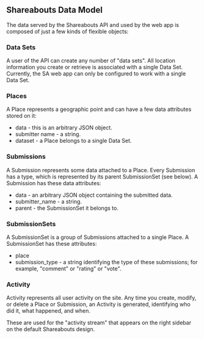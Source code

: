 Shareabouts Data Model
-----------------------

The data served by the Shareabouts API and used by the web app is
composed of just a few kinds of flexible objects:

### Data Sets

A user of the API can create any number of "data sets".
All location information you create or retrieve is associated with a
single Data Set.  Currently, the SA web app can only be configured to
work with a single Data Set.

### Places

A Place represents a geographic point and can have a few data
attributes stored on it:

* data - this is an arbitrary JSON object.
* submitter name - a string.
* dataset - a Place belongs to a single Data Set.

### Submissions

A Submission represents some data attached to a Place.
Every Submission has a type, which is represented by its parent
SubmissionSet (see below).  A Submission has these data attributes:

* data - an arbitrary JSON object containing the submitted data.
* submitter_name - a string.
* parent - the SubmissionSet it belongs to.


### SubmissionSets

A SubmissionSet is a group of Submissions attached
to a single Place.  A SubmissionSet has these attributes:

* place
* submission_type - a string identifying the type of these
  submissions; for example, "comment" or "rating" or "vote".


### Activity

Activity represents all user activity on the site. Any time you
create, modify, or delete a Place or Submission, an Activity is
generated, identifying who did it, what happened, and when.

These are used for the "activity stream" that appears on the right
sidebar on the default Shareabouts design.
